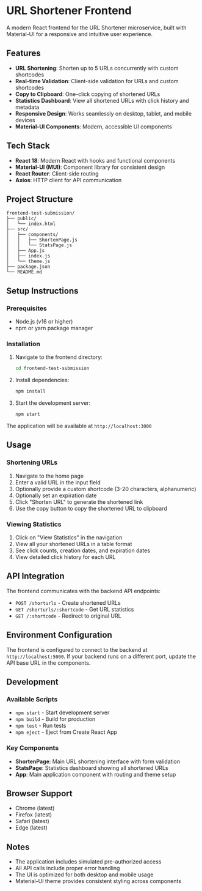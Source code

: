 # URL Shortener Frontend

A modern React frontend for the URL Shortener microservice, built with Material-UI for a responsive and intuitive user experience.

## Features

- **URL Shortening**: Shorten up to 5 URLs concurrently with custom shortcodes
- **Real-time Validation**: Client-side validation for URLs and custom shortcodes
- **Copy to Clipboard**: One-click copying of shortened URLs
- **Statistics Dashboard**: View all shortened URLs with click history and metadata
- **Responsive Design**: Works seamlessly on desktop, tablet, and mobile devices
- **Material-UI Components**: Modern, accessible UI components

## Tech Stack

- **React 18**: Modern React with hooks and functional components
- **Material-UI (MUI)**: Component library for consistent design
- **React Router**: Client-side routing
- **Axios**: HTTP client for API communication

## Project Structure

```
frontend-test-submission/
├── public/
│   └── index.html
├── src/
│   ├── components/
│   │   ├── ShortenPage.js
│   │   └── StatsPage.js
│   ├── App.js
│   ├── index.js
│   └── theme.js
├── package.json
└── README.md
```

## Setup Instructions

### Prerequisites

- Node.js (v16 or higher)
- npm or yarn package manager

### Installation

1. Navigate to the frontend directory:

   ```bash
   cd frontend-test-submission
   ```

2. Install dependencies:

   ```bash
   npm install
   ```

3. Start the development server:
   ```bash
   npm start
   ```

The application will be available at `http://localhost:3000`

## Usage

### Shortening URLs

1. Navigate to the home page
2. Enter a valid URL in the input field
3. Optionally provide a custom shortcode (3-20 characters, alphanumeric)
4. Optionally set an expiration date
5. Click "Shorten URL" to generate the shortened link
6. Use the copy button to copy the shortened URL to clipboard

### Viewing Statistics

1. Click on "View Statistics" in the navigation
2. View all your shortened URLs in a table format
3. See click counts, creation dates, and expiration dates
4. View detailed click history for each URL

## API Integration

The frontend communicates with the backend API endpoints:

- `POST /shorturls` - Create shortened URLs
- `GET /shorturls/:shortcode` - Get URL statistics
- `GET /:shortcode` - Redirect to original URL

## Environment Configuration

The frontend is configured to connect to the backend at `http://localhost:5000`. If your backend runs on a different port, update the API base URL in the components.

## Development

### Available Scripts

- `npm start` - Start development server
- `npm build` - Build for production
- `npm test` - Run tests
- `npm eject` - Eject from Create React App

### Key Components

- **ShortenPage**: Main URL shortening interface with form validation
- **StatsPage**: Statistics dashboard showing all shortened URLs
- **App**: Main application component with routing and theme setup

## Browser Support

- Chrome (latest)
- Firefox (latest)
- Safari (latest)
- Edge (latest)

## Notes

- The application includes simulated pre-authorized access
- All API calls include proper error handling
- The UI is optimized for both desktop and mobile usage
- Material-UI theme provides consistent styling across components

